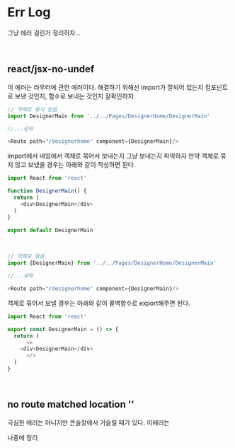# Err Log

그냥 에러 걸린거 정리하자...

<br />

## react/jsx-no-undef

이 에러는 라우터에 관한 에러이다. 해결하기 위해선 import가 잘되어 있는지 컴포넌트로 보낸 것인지, 함수로 보내는 것인지 잘확인하자. 

```js
// 객체로 묶지 않음
import DesignerMain from '../../Pages/DesignerHome/DesignerMain'

//...생략

<Route path="/designerhome" component={DesignerMain}/>
```
import에서 네임에서 객체로 묶어서 보내는지 그냥 보내는지 파악하자 만약 객체로 묶지 않고 보냈을 경우는 아래와 같이 작성하면 된다.

```js
import React from 'react'

function DesignerMain() {
  return (
    <div>DesignerMain</div>
  )
}

export default DesignerMain
```

<br />

```js
// 객체로 묶음
import {DesignerMain} from '../../Pages/DesignerHome/DesignerMain'

//...생략

<Route path="/designerhome" component={DesignerMain}/>
```
객체로 묶어서 보낼 경우는 아래와 같이 콜백함수로 export해주면 된다.

```js
import React from 'react'

export const DesignerMain = () => {
  return (
      <>
    <div>DesignerMain</div>
      </>
  )
}
```

<br />

## no route matched location ''

극심한 에러는 아니지만 콘솔창에서 거슬릴 때가 있다. 이에러는 

나중에 정리
  




